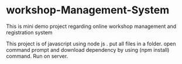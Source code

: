 # workshop-Management-System
This is mini demo project regarding online workshop management and registration system

This project is of javascript using node js .
put all files in a folder.
open command prompt and download dependency by using (npm install) command. 
Run on server.
